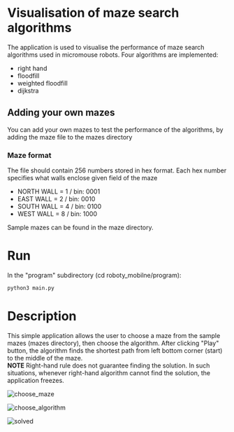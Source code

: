 # Visualisation of maze search algorithms
The application is used to visualise the performance of maze search algorithms used in micromouse robots. Four algorithms are implemented: 

- right hand  
- floodfill
- weighted floodfill
- dijkstra

## Adding your own mazes

You can add your own mazes to test the performance of the algorithms, by adding the maze file to the mazes directory

### Maze format
The file should contain 256 numbers stored in hex format. Each hex number specifies what walls enclose given field of the maze 
-  NORTH WALL  = 1  / bin: 0001
-  EAST WALL  = 2   / bin: 0010
-  SOUTH WALL = 4  / bin: 0100
-  WEST WALL  = 8  / bin: 1000


Sample mazes can be found in the maze directory.

# Run
In the "program" subdirectory (cd roboty_mobilne/program):
```bash
python3 main.py
```

# Description
This simple application allows the user to choose a maze from the sample mazes (mazes directory), then choose the algorithm. After clicking "Play" button, the algorithm finds the shortest path from left bottom corner (start) to the middle of the maze. \
**NOTE**
Right-hand rule does not guarantee finding the solution. In such situations, whenever right-hand algorithm cannot find the solution, the application freezes.

![choose_maze](https://github.com/zuzmej/roboty_mobilne/assets/101196834/f56ed78c-f1d5-405c-8411-3aaa6d73bfe8)

![choose_algorithm](https://github.com/zuzmej/roboty_mobilne/assets/101196834/e44637e8-2973-4364-8594-cf61ab571f9c)

![solved](https://github.com/zuzmej/roboty_mobilne/assets/101196834/d18c91ce-e78e-4360-a2ea-19c8580d4d44)

